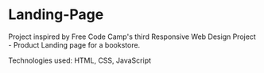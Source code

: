 # Landing-Page
Project inspired by Free Code Camp's third Responsive Web Design Project - Product Landing page for a bookstore.

Technologies used: 
HTML, CSS, JavaScript
